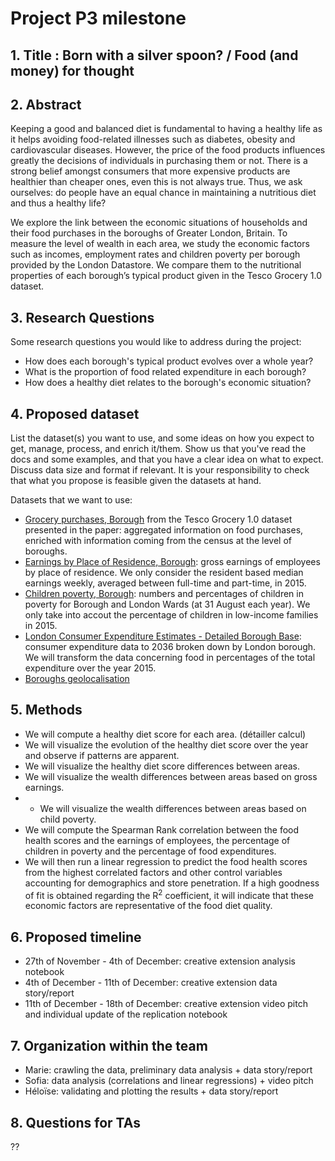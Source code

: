 # Project P3 milestone

## 1. Title : Born with a silver spoon? / Food (and money) for thought


## 2. Abstract
[comment]: <> (A 150 word description of the project idea, goals, datasets used. What's the motivation behind your project? How do you propose to extend the analysis from the paper? What story would you like to tell, and why?)
Keeping a good and balanced diet is fundamental to having a healthy life as it helps avoiding food-related illnesses such as diabetes, obesity and cardiovascular diseases. However, the price of the food products influences greatly the decisions of individuals in purchasing them or not. There is a strong belief amongst consumers that more expensive products are healthier than cheaper ones, even this is not always true. Thus, we ask ourselves: do people have an equal chance in maintaining a nutritious diet and thus a healthy life?

We explore the link between the economic situations of households and their food purchases in the boroughs of Greater London, Britain. To measure the level of wealth in each area, we study the economic factors such as incomes, employment rates and children poverty per borough provided by the London Datastore. We compare them to the nutritional properties of each borough’s typical product given in the Tesco Grocery 1.0 dataset. 


## 3. Research Questions
Some research questions you would like to address during the project:
- How does each borough's typical product evolves over a whole year?
- What is the proportion of food related expenditure in each borough?
- How does a healthy diet relates to the borough's economic situation?


## 4. Proposed dataset
List the dataset(s) you want to use, and some ideas on how you expect to get, manage, process, and enrich it/them. Show us that you've read the docs and some examples, and that you have a clear idea on what to expect. Discuss data size and format if relevant. It is your responsibility to check that what you propose is feasible given the datasets at hand.

Datasets that we want to use:
- [Grocery purchases, Borough](https://figshare.com/articles/dataset/Area-level_grocery_purchases/7796666?backTo=/collections/Tesco_Grocery_1_0/4769354) from the Tesco Grocery 1.0 dataset presented in the paper:  aggregated information on food purchases, enriched with information coming from the census at the level of boroughs.
- [Earnings by Place of Residence, Borough](https://data.london.gov.uk/dataset/earnings-place-residence-borough): gross earnings of employees by place of residence. We only consider the resident based median earnings weekly, averaged between full-time and part-time, in 2015.
- [Children poverty, Borough](https://data.london.gov.uk/dataset/children-poverty-borough): numbers and percentages of children in poverty for Borough and London Wards (at 31 August each year). We only take into accout the percentage of children in low-income families in 2015.
- [London Consumer Expenditure Estimates - Detailed Borough Base](https://data.london.gov.uk/dataset/london-consumer-expenditure-estimates-2011-2036): consumer expenditure data to 2036 broken down by London borough. We will transform the data concerning food in percentages of the total expenditure over the year 2015.
- [Boroughs geolocalisation](https://data.london.gov.uk/dataset/statistical-gis-boundary-files-london)

## 5. Methods
- We will compute a healthy diet score for each area. (détailler calcul)
- We will visualize the evolution of the healthy diet score over the year and observe if patterns are apparent. 
- We will visualize the healthy diet score differences between areas.
- We will visualize the wealth differences between areas based on gross earnings.
- - We will visualize the wealth differences between areas based on child poverty.
- We will compute the Spearman Rank correlation between the food health scores and the earnings of employees, the percentage of children in poverty and the percentage of food expenditures. 
- We will then run a linear regression to predict the food health scores from the highest correlated factors and other control variables accounting for demographics and store penetration. If a high goodness of fit is obtained regarding the R<sup>2</sup> coefficient, it will indicate that these economic factors are representative of the food diet quality. 


## 6. Proposed timeline
- 27th of November - 4th of December:  creative extension analysis notebook
- 4th of December - 11th of December: creative extension data story/report
- 11th of December - 18th of December: creative extension video pitch and individual update of the replication notebook 


## 7. Organization within the team
- Marie: crawling the data, preliminary data analysis + data story/report
- Sofia: data analysis (correlations and linear regressions) + video pitch
- Héloïse: validating and plotting the results + data story/report


## 8. Questions for TAs 
??
